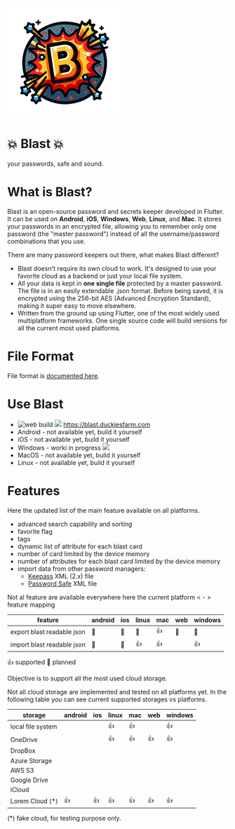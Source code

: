 ![blast!](images/icon-v01.png)
# 💥 Blast 💥
your passwords, safe and sound.

# What is Blast?
Blast is an open-source password and secrets keeper developed in Flutter. It can be used on **Android**, **iOS**, **Windows**, **Web**, **Linux**, and **Mac**. It stores your passwords in an encrypted file, allowing you to remember only one password (the "master password") instead of all the username/password combinations that you use.

There are many password keepers out there, what makes Blast different? 
* Blast doesn't require its own cloud to work. It's designed to use your favorite cloud as a backend or just your local file system. 
* All your data is kept in **one single file** protected by a master password. The file is in an easily extendable .json format. Before being saved, it is encrypted using the 256-bit AES (Advanced Encryption Standard), making it super easy to move elsewhere.
* Written from the ground up using Flutter, one of the most widely used multiplatform frameworks. One single source code will build versions for all the current most used platforms.

# File Format

File format is [documented here](docs/file-format.md).

# Use Blast

* ![web build](https://github.com/nicolgit/blast/actions/workflows/deploy-purple-flower.yml/badge.svg) ![](https://byob.yarr.is/nicolgit/blast/webtime) <https://blast.duckiesfarm.com> 
* Android  - not available yet, build it yourself
* iOS - not available yet, build it yourself
* Windows - worki in progress ![](https://img.shields.io/endpoint?url=https://raw.githubusercontent.com/wiki/nicolgit/blast/badge-windows.md)
* MacOS - not available yet, build it yourself
* Linux - not available yet, build it yourself

# Features 
Here the updated list of the main feature available on all platforms.

* advanced search capability and sorting
* favorite flag
* tags
* dynamic list of attribute for each blast card
* number of card limited by the device memory
* number of attributes for each blast card limited by the device memory
* import data from other password managers:
  * [Keepass](https://keepass.info/) XML (2.x) file 
  * [Password Safe](https://pwsafe.org/) XML file   

Not al feature are available everywhere here the current platform < - > feature mapping

| feature                     | android | ios | linux | mac | web | windows |
|-----------------------------|---------|-----|-------|-----|-----|---------|
| export blast readable json  | 🔹      | 🔹   | 🔹    | 👍  | 🔹  | 🔹       |
| import blast readable json  | 🔹      | 🔹   | 👍    | 👍  |     | 👍       |

👍 supported 🔹 planned


Objective is to support all the most used cloud storage. 

Not all cloud storage are implemented and tested on all platforms yet. In the following table you can see current supported storages vs platforms.

| storage             | android | ios | linux | mac | web | windows |
|---------------------|---------|-----|-------|-----|-----|---------|
| local file system   |         |     | 👍    | 👍  |     | 👍      |
| OneDrive            |         |     | 👍    | 👍  | 👍   | 👍      |
| DropBox             |         |     |       |     |     |         |
| Azure Storage       |         |     |       |     |     |         |
| AWS S3              |         |     |       |     |     |         |
| Google Drive        |         |     |       |     |     |         |
| iCloud              |         |     |       |     |     |         |
| Lorem Cloud (*)     | 👍      | 👍   | 👍    | 👍  | 👍   | 👍      | 

(*) fake cloud, for testing purpose only.



